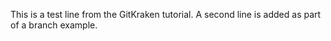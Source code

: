 This is a test line from the GitKraken tutorial.
A second line is added as part of a branch example.
